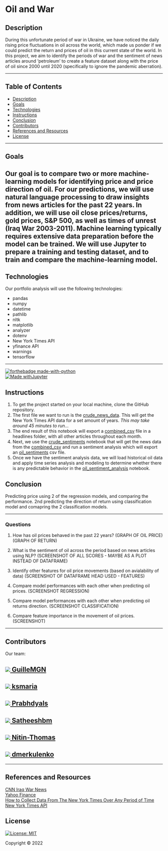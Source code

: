 # Oil and War

## Description

During this unfortunate period of war in Ukraine, we have noticed the daily rising price fluctuations in oil across the world, which made us ponder if we could predict the return and prices of oil in this current state of the world.
In this project, we aim to identify the periods of war and the sentiment of news articles around ‘petroleum’ to create a feature dataset along with the price of oil since 2000 until 2020 (specifically to ignore the pandemic aberration).

---
## Table of Contents
* [Description](#description)
* [Goals](#goals)
* [Technologies](#technologies)
* [Instructions](#instructions)
* [Conclusion](#conclusion)
* [Contributors](#contributors)
* [References and Resources](#references-and-resources)
* [License](#license)

---
## Goals 
Our goal is to compare two or more machine-learning models for identifying price and price direction of oil. For our predictions, we will use natural language processing to draw insights from news articles for the past 22 years. In addition, we will use oil close prices/returns, gold prices, S&P 500, as well as times of unrest (Iraq War 2003-2011). Machine learning typically requires extensive data preparation before the model can be trained. We will use Jupyter to prepare a training and testing dataset, and to train and compare the machine-learning model.
---
## Technologies
Our portfolio analysis will use the following technologies: 
* pandas
* numpy
* datetime
* pathlib
* nltk
* matplotlib
* analyzer
* dotenv
* New York Times API 
* yfinance API
* warnings
* tensorflow

---
[![forthebadge made-with-python](https://forthebadge.com/images/badges/made-with-python.svg)](https://www.python.org/) </br>
[![Made withJupyter](https://img.shields.io/badge/Made%20with-Jupyter-orange?style=for-the-badge&logo=Jupyter)](https://jupyter.org/try) </br>

## Instructions
1. To get the project started on your local machine, clone the GitHub repository. 
2. The first file we want to run is the [crude_news_data](crude_news_data.ipynb). This will get the New York Times API data for a set amount of years. *This may take around 45 minutes to run...*
3. The end result of this notebook will export a [combined_csv](combined_csv.csv) file in a headlines folder, with all other articles throughout each month. 
4. Next, we use the [crude_sentiments](crude_sentiments.ipynb) notebook that will get the news data from the [combined_csv](combined_csv.csv) and run a sentiment analysis which will export an [oil_sentiments](oil_sentiments.csv) csv file. 
5. Once we have the sentiment analysis data, we will load historical oil data and apply time series analysis and modeling to determine whether there is any predictable behavior in the [oil_sentiment_analysis](oil_sentiment_analysis.ipynb) notebook. 

## Conclusion
Predicting price using 2 of the regression models, and comparing the performance. 2nd predicting the direction of return using classification model and comapring the 2 classification models. 

---
### Questions

1. How has oil prices behaved in the past 22 years?
(GRAPH OF OIL PRICE)(GRAPH OF RETURN)

2. What is the sentiment of oil across the period based on news articles using NLP?
(SCREENSHOT OF ALL SCORES - MAYBE AS A PLOT INSTEAD OF DATAFRAME)

3. Identify other features for oil price movements (based on avialability of data)
(SCREENSHOT OF DATAFRAME HEAD USED - FEATURES)

4. Compare model performances with each other when predicting oil prices. 
(SCREENSHOT REGRESSION)

5. Compare model performances with each other when predicting oil returns direction. 
(SCREENSHOT CLASSIFICATION)

6. Compare feature importance in the movement of oil prices. 
(SCREENSHOT)

---

## Contributors
Our team: 
<h2><a href="https://github.com/GuilleMGN"><img src="https://avatars.githubusercontent.com/u/73862470?s=60&v=4" /> GuilleMGN</a></h2>

<h2><a href="https://github.com/ksmaria"><img src="https://avatars.githubusercontent.com/u/93277973?s=60&v=4" /> ksmaria</a></h2>

<h2><a href="https://github.com/Prabhdyals"><img src="https://avatars.githubusercontent.com/u/93745962?s=60&v=4" /> Prabhdyals</a></h2>

<h2><a href="https://github.com/Satheeshbm"><img src="https://avatars.githubusercontent.com/u/92489132?s=60&v=4" /> Satheeshbm</a></h2>

<h2><a href="https://github.com/Nitin-Thomas"><img src="https://avatars.githubusercontent.com/u/93697349?s=60&v=4" /> Nitin-Thomas</a></h2>

<h2><a href="https://github.com/dmerkulenko"><img src="https://avatars.githubusercontent.com/u/93617615?s=60&v=4" /> dmerkulenko</a></h2>

---
## References and Resources
[CNN Iraq War News](https://edition.cnn.com/2013/03/19/opinion/iraq-war-oil-juhasz/index.html ) <br />
[Yahoo Finance](https://ca.finance.yahoo.com/ ) <br />
[How to Collect Data From The New York Times Over Any Period of Time](https://towardsdatascience.com/collecting-data-from-the-new-york-times-over-any-period-of-time-3e365504004 ) <br />
[New York Times API](https://developer.nytimes.com/apis ) <br />

## License
[![License: MIT](https://img.shields.io/badge/License-MIT-yellow.svg)](https://opensource.org/licenses/MIT)

Copyright © 2022